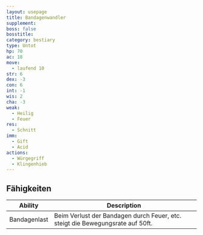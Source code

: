```yaml
---
layout: usepage
title: Bandagenwandler
supplement:
boss: false
bosstitle: 
category: bestiary
type: Untot
hp: 70
ac: 18
move:
  - laufend 10
str: 6
dex: -3
con: 6
int: -1
wis: 2
cha: -3
weak:
  - Heilig
  - Feuer
res:
  - Schnitt
imm:
  - Gift
  - Acid
actions:
  - Würgegriff
  - Klingenhieb
---
```


<!--more-->

## Fähigkeiten

| Ability      | Description                                                                    |
|--------------|--------------------------------------------------------------------------------|
| Bandagenlast | Beim Verlust der Bandagen durch Feuer, etc. steigt die Bewegungsrate auf 50ft. |
